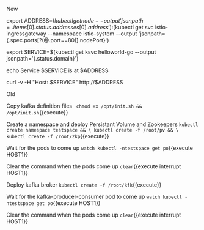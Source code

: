 New

export ADDRESS=$(kubectl get node --output 'jsonpath={.items[0].status.addresses[0].address}'):$(kubectl get svc istio-ingressgateway --namespace istio-system --output 'jsonpath={.spec.ports[?(@.port==80)].nodePort}')

export SERVICE=$(kubectl get ksvc helloworld-go --output jsonpath='{.status.domain}')

echo Service $SERVICE is at $ADDRESS

curl -v -H "Host: $SERVICE" http://$ADDRESS






Old

Copy kafka definition files
` chmod +x /opt/init.sh && /opt/init.sh`{{execute}}

Create a namespace and deploy Persistant Volume and Zookeepers
`kubectl create namespace testspace && \
 kubectl create -f /root/pv && \
 kubectl create -f /root/zkp`{{execute}}

Wait for the pods to come up
`watch kubectl -ntestspace get po`{{execute HOST1}}

Clear the command when the pods come up
`clear`{{execute interrupt HOST1}}

Deploy kafka broker
`kubectl create -f /root/kfk`{{execute}}

Wait for the kafka-producer-consumer pod to come up
`watch kubectl -ntestspace get po`{{execute HOST1}}

Clear the command when the pods come up
`clear`{{execute interrupt HOST1}}


